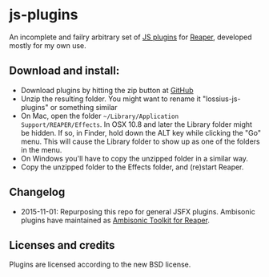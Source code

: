 js-plugins
==========

An incomplete and failry arbitrary set of [JS plugins](http://www.reaper.fm/sdk/js/js.php) for [Reaper](http://reaper.fm/), developed mostly for my own use.

Download and install:
---------------------

* Download plugins by hitting the zip button at [GitHub](https://github.com/lossius/js-plugins)
* Unzip the resulting folder. You might want to rename it "lossius-js-plugins" or something similar
* On Mac, open the folder `~/Library/Application Support/REAPER/Effects`. In OSX 10.8 and later the Library folder might be hidden. If so, in Finder, hold down the ALT key while clicking the "Go" menu. This will cause the Library folder to show up as one of the folders in the menu.
* On Windows you'll have to copy the unzipped folder in a similar way.
* Copy the unzipped folder to the Effects folder, and (re)start Reaper.

Changelog
---------

* 2015-11-01: Repurposing this repo for general JSFX plugins. Ambisonic plugins have maintained as [Ambisonic Toolkit for Reaper](http://www.ambisonictoolkit.net).


Licenses and credits
--------------------

Plugins are licensed according to the new BSD license.